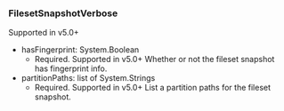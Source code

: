 ### FilesetSnapshotVerbose
Supported in v5.0+

- hasFingerprint: System.Boolean
  - Required. Supported in v5.0+
Whether or not the fileset snapshot has fingerprint info.
- partitionPaths: list of System.Strings
  - Required. Supported in v5.0+
List a partition paths for the fileset snapshot.
